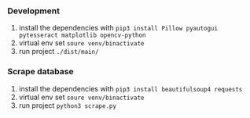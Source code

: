### Development

1. install the dependencies with
   `pip3 install Pillow pyautogui pytesseract matplotlib opencv-python`
2. virtual env set
   `soure venv/binactivate`
3. run project
   `./dist/main/`

### Scrape database

1. install the dependencies with
   `pip3 install beautifulsoup4 requests`
2. virtual env set
   `soure venv/binactivate`
3. run project
   `python3 scrape.py`

